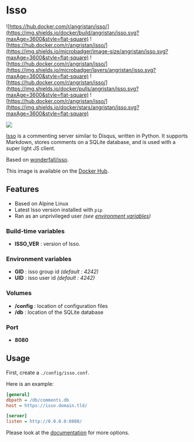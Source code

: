 # Isso

![https://hub.docker.com/r/angristan/isso/](https://img.shields.io/docker/build/angristan/isso.svg?maxAge=3600&style=flat-square) ![https://hub.docker.com/r/angristan/isso/](https://img.shields.io/microbadger/image-size/angristan/isso.svg?maxAge=3600&style=flat-square) ![https://hub.docker.com/r/angristan/isso/](https://img.shields.io/microbadger/layers/angristan/isso.svg?maxAge=3600&style=flat-square) ![https://hub.docker.com/r/angristan/isso/](https://img.shields.io/docker/pulls/angristan/isso.svg?maxAge=3600&style=flat-square) ![https://hub.docker.com/r/angristan/isso/](https://img.shields.io/docker/stars/angristan/isso.svg?maxAge=3600&style=flat-square)

![](https://posativ.org/isso/_static/isso.svg)

[Isso](https://posativ.org/isso/) is a commenting server similar to Disqus, written in Python. It supports Markdown, stores comments on a SQLite database, and is used with a super light JS client.

Based on [wonderfall/isso](https://github.com/Wonderfall/dockerfiles/tree/master/isso).

This image is available on the [Docker Hub](https://hub.docker.com/r/angristan/isso/).

## Features

- Based on Alpine Linux
- Latest Isso version installed with `pip`
- Ran as an unprivileged user *(see [environment variables](#environment-variables))*

### Build-time variables

- **ISSO_VER** : version of Isso.

### Environment variables

- **GID** : isso group id *(default : 4242)*
- **UID** : isso user id *(default : 4242)*

### Volumes

- **/config** : location of configuration files
- **/db** : location of the SQLite database

### Port

- **8080**

## Usage

First, create a `./config/isso.conf`.

Here is an example:

```ini
[general]
dbpath = /db/comments.db
host = https://isso.domain.tld/

[server]
listen = http://0.0.0.0:8080/
```

Please look at the [documentation](https://posativ.org/isso/docs/configuration/server/) for more options.